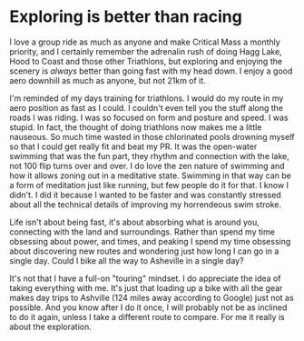 # Exploring is better than racing

I love a group ride as much as anyone and make Critical Mass a monthly priority, and I certainly remember the adrenalin rush of doing Hagg Lake, Hood to Coast and those other Triathlons, but exploring and enjoying the scenery is *always* better than going fast with my head down. I enjoy a good aero downhill as much as anyone, but not 21km of it.

I'm reminded of my days training for triathlons. I would do my route in my aero position as fast as I could. I couldn't even tell you the stuff along the roads I was riding. I was so focused on form and posture and speed. I was stupid. In fact, the thought of doing triathlons now makes me a little nauseous. So much time wasted in those chlorinated pools drowning myself so that I could get really fit and beat my PR. It was the open-water swimming that was the fun part, they rhythm and connection with the lake, not 100 flip turns over and over. I do love the zen nature of swimming and how it allows zoning out in a meditative state. Swimming in that way can be a form of meditation just like running, but few people do it for that. I know I didn't. I did it because I wanted to be faster and was constantly stressed about all the technical details of improving my horrendeous swim stroke.

Life isn't about being fast, it's about absorbing what is around you, connecting with the land and surroundings. Rather than spend my time obsessing about power, and times, and peaking I spend my time obsessing about discovering new routes and wondering just how long I can go in a single day. Could I bike all the way to Asheville in a single day?

It's not that I have a full-on "touring" mindset. I do appreciate the idea of taking everything with me. It's just that loading up a bike with all the gear makes day trips to Ashville (124 miles away according to Google) just not as possible. And you know after I do it once, I will probably not be as inclined to do it again, unless I take a different route to compare. For me it really is about the exploration.
